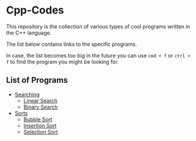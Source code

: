 # Cpp-Codes
This repository is the collection of various types of cool programs written in the C++ language. 

The list below contains links to the specific programs.

In case, the list becomes too big in the future you can use `cmd + f` or `ctrl + f` to find the program you might be looking for.

## List of Programs

- [Searching](./Searching)
  - [Linear Search](./Searching/linearsearch.cpp)
  - [Binary Search](./Searching/binarysearch.cpp)
- [Sorts](./Sorts)
  - [Bubble Sort](./Sorts/bubblesort.cpp)
  - [Insertion Sort](./Sorts/insertionsort.cpp)
  - [Selection Sort](./Sorts/selectionsort.cpp)
  
